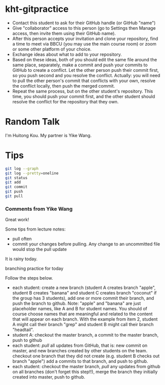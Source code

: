 # kht-gitpractice

- Contact this student to ask for their GitHub handle (or GitHub "name")
- Give "collaborator" access to this person (go to Settings then Manage access, then invite them using their GitHub name).
- After this person accepts your invitation and clone your repository, find a time to meet via BBCU (you may use the main course room) or zoom or some other platform of your choice.
- Exchange ideas about what to add to your repository.
- Based on these ideas, both of you should edit the same file around the same place, separately, make a commit and push your commits to GitHub to create a conflict. Let the other person push their commit first, so you push second and you resolve the conflict. Actually: you will need to pull the other person's commit that conflicts with your own, resolve the conflict locally, then push the merged commit.
- Repeat the same process, but on the other student's repository. This time, you should push your commit first, and the other student should resolve the conflict for the repository that they own.

# Random Talk

I'm Huitong Kou.
My partner is Yike Wang.

# Tips

```bash
git log --graph
git log --pretty=oneline
git status
git add
git commit
git push
git pull
```

### Comments from Yike Wang

Great work!

Some tips from lecture notes:
- pull often
- commit your changes before pulling. Any change to an uncommitted file would stop the pull update

It is rainy today.

branching practice for today

Follow the steps below.
- each student:
  create a new branch (student A creates branch "apple", student B creates "banana" and student C creates branch "coconut" if the group has 3 students),
  add one or more commit their branch,
  and push the branch to github.
  Note: "apple" and "banana" are just placeholder names, like A and B for student names. You should of course choose names that are meaningful and related to the content that will appear on each branch. With the example from item 2, student A might call their branch "grep" and student B might call their branch "headtail".
- student A: checkout the master branch, a commit to the master branch, push to github
- each student: 
  *pull* all updates from GitHub, that is: new commit on master, and new branches created by other students on the team.
  checkout one branch that they did not create (e.g. student B checks out branch "apple")
  add a commits to that branch,
  and push to github.
- each student:
  checkout the master branch,
  *pull* any updates from github on all branches (don't forget this step!!),
  merge the branch they initially created into master,
  push to github.
